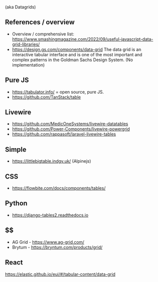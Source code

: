 (aka Datagrids)

## References / overview

- Overview / comprehensive list: https://www.smashingmagazine.com/2022/09/useful-javascript-data-grid-libraries/
- https://design.gs.com/components/data-grid The data grid is an interactive tabular interface and is one of the most important and complex patterns in the Goldman Sachs Design System. (No implementation)

## Pure JS

- https://tabulator.info/ = open source, pure JS.
- https://github.com/TanStack/table

## Livewire

- https://github.com/MedicOneSystems/livewire-datatables
- https://github.com/Power-Components/livewire-powergrid
- https://github.com/rappasoft/laravel-livewire-tables

## Simple

- https://littlebigtable.indgy.uk/ (Alpinejs)

## CSS

- https://flowbite.com/docs/components/tables/

## Python

- https://django-tables2.readthedocs.io

## \$\$

- AG Grid - https://www.ag-grid.com/
- Brytum - https://bryntum.com/products/grid/

## React

https://elastic.github.io/eui/#/tabular-content/data-grid